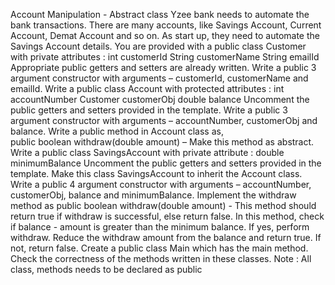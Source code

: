 Account Manipulation - Abstract class
Yzee bank needs to automate the bank transactions.  There are many accounts, like Savings Account, Current Account, Demat Account and so on.
As start up, they need to automate the Savings Account details. 
You are provided with a public class Customer with private attributes :
                                  int  customerId
                                  String customerName
                                  String emailId
       Appropriate public getters and setters are already written.
Write a public 3 argument constructor with arguments – customerId, customerName and emailId.
Write a public class Account with protected attributes :
                                  int accountNumber
                                  Customer customerObj
                                  double balance
       Uncomment the  public getters and setters provided in the template.
Write a public 3 argument constructor with arguments – accountNumber, customerObj and balance.
Write a public method in Account class as,     
            public boolean withdraw(double amount) – Make this method as abstract.
Write  a public class SavingsAccount with private attribute : 
                                 double minimumBalance
              Uncomment the  public getters and setters provided in the template.
 Make this class SavingsAccount to inherit the Account class.
Write a public 4 argument constructor with arguments – accountNumber, customerObj, balance and minimumBalance.
Implement the  withdraw method  as
     public boolean withdraw(double amount) -  This method should return true if withdraw is successful, else return false.
     In this method, check if
               balance - amount   is greater than the minimum balance.
     If yes, perform withdraw.  Reduce the withdraw amount from the balance and return true.
    If not, return false.
Create a public class Main which has the main method.  Check the correctness of the methods written in these classes.
Note :  All class, methods needs to be declared as public
